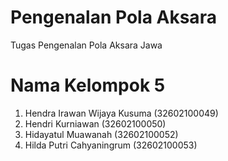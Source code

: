 # Pengenalan Pola Aksara
Tugas Pengenalan Pola Aksara Jawa

# Nama Kelompok 5
1.	Hendra Irawan Wijaya Kusuma (32602100049)
2.	Hendri Kurniawan (32602100050)
3.	Hidayatul Muawanah (32602100052)
4.	Hilda Putri Cahyaningrum (32602100053)
